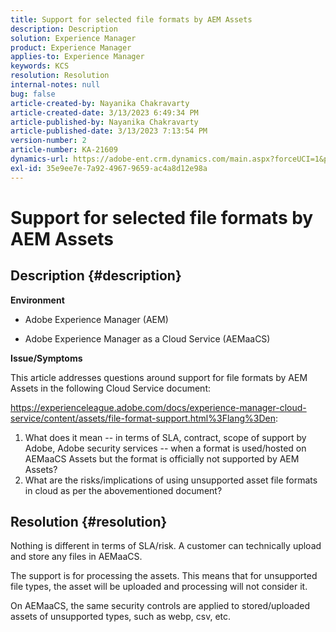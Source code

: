 ```yaml
---
title: Support for selected file formats by AEM Assets
description: Description
solution: Experience Manager
product: Experience Manager
applies-to: Experience Manager
keywords: KCS
resolution: Resolution
internal-notes: null
bug: false
article-created-by: Nayanika Chakravarty
article-created-date: 3/13/2023 6:49:34 PM
article-published-by: Nayanika Chakravarty
article-published-date: 3/13/2023 7:13:54 PM
version-number: 2
article-number: KA-21609
dynamics-url: https://adobe-ent.crm.dynamics.com/main.aspx?forceUCI=1&pagetype=entityrecord&etn=knowledgearticle&id=005662c9-cfc1-ed11-83ff-6045bd0065b6
exl-id: 35e9ee7e-7a92-4967-9659-ac4a8d12e98a
---
```

# Support for selected file formats by AEM Assets

## Description {#description}


<b>Environment</b>

- Adobe Experience Manager (AEM)

- Adobe Experience Manager as a Cloud Service (AEMaaCS)

<b>Issue/Symptoms</b>

This article addresses questions around support for file formats by AEM Assets in the following Cloud Service document:

https://experienceleague.adobe.com/docs/experience-manager-cloud-service/content/assets/file-format-support.html%3Flang%3Den:


1. What does it mean -- in terms of SLA, contract, scope of support by Adobe, Adobe security services -- when a format is used/hosted on AEMaaCS Assets but the format is officially not supported by AEM Assets?
2. What are the risks/implications of using unsupported asset file formats in cloud as per the abovementioned document?



## Resolution {#resolution}


Nothing is different in terms of SLA/risk. A customer can technically upload and store any files in AEMaaCS.

The support is for processing the assets. This means that for unsupported file types, the asset will be uploaded and processing will not consider it.

On AEMaaCS, the same security controls are applied to stored/uploaded assets of unsupported types, such as webp, csv, etc.
